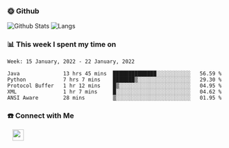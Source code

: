 

<h3> 🌞 Github</h3>

![Github Stats](https://github-readme-stats-beta-lovat.vercel.app/api?username=QiuYukang&count_private=true&show_icons=true&hide=stars)
![Langs](https://github-readme-stats-beta-lovat.vercel.app/api/top-langs/?username=QiuYukang&count_private=true&layout=compact)

<h3> 📊 This week I spent my time on</h3>

<!--START_SECTION:waka-->
```text
Week: 15 January, 2022 - 22 January, 2022

Java              13 hrs 45 mins  ██████████████░░░░░░░░░░░   56.59 % 
Python            7 hrs 7 mins    ███████▒░░░░░░░░░░░░░░░░░   29.30 % 
Protocol Buffer   1 hr 12 mins    █▒░░░░░░░░░░░░░░░░░░░░░░░   04.95 % 
XML               1 hr 7 mins     █░░░░░░░░░░░░░░░░░░░░░░░░   04.62 % 
ANSI Aware        28 mins         ▒░░░░░░░░░░░░░░░░░░░░░░░░   01.95 % 
```
<!--END_SECTION:waka-->

<!--
<h3>🛠 Tech Stack</h3>

- 💻 &nbsp; Java | C | Matlab | C++ | Python
- 🌐 &nbsp; HTML | CSS | JavaScript | Bootstrap
- 🛢  &nbsp; MySQL | Redis
- 🔧 &nbsp; NS-3 | Git | Markdown
-->

<h3> ☎️ Connect with Me </h3>
&nbsp;&nbsp;
<a href="mailto:b612n@qq.com">
  <img href="mailto:b612n@qq.com" align="center" width="26px" src="https://github.com/TheDudeThatCode/TheDudeThatCode/blob/master/Assets/Gmail.svg" />
</a>
